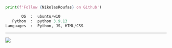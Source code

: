 
```python
print(f'Follow {NikolasRoufas} on Github')
```

```python
       OS  :  ubuntu/w10
   Python  :  python 3.9.13
Languages  :  Python, JS, HTML/CSS

```


---
[![](https://visitcount.itsvg.in/api?id=NikolasRoufas&icon=0&color=0)](https://visitcount.itsvg.in)
